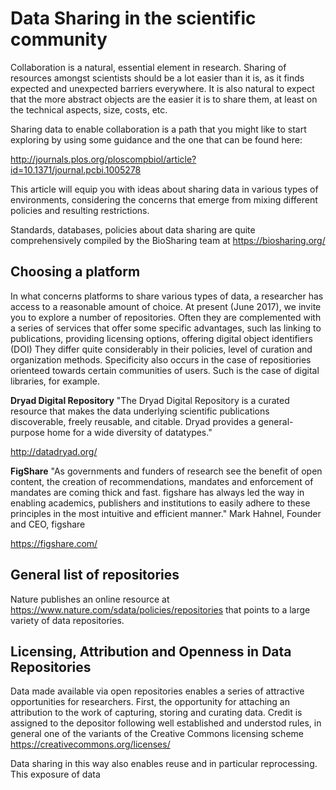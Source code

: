 
Data Sharing in the scientific community
========================================

Collaboration is a natural, essential element in research. Sharing of resources amongst scientists should be a lot easier than it 
is, as it finds expected and unexpected barriers everywhere. It is also natural to expect that the more abstract objects are the 
easier it is to share them, at least on the technical aspects, size, costs, etc. 

Sharing data to enable collaboration is a path that you might like to start exploring by using some guidance and the one that can 
be found here:

http://journals.plos.org/ploscompbiol/article?id=10.1371/journal.pcbi.1005278

This article will equip you with ideas about sharing data in various types of environments, considering 
the concerns that emerge from mixing different policies and resulting restrictions.

Standards, databases, policies about data sharing are quite comprehensively compiled by the BioSharing team at https://biosharing.org/


Choosing a platform
-------------------
In what concerns platforms to share various types of data, a researcher has access to a reasonable amount of choice. At 
present (June 2017), we invite you to explore a number of repositories. Often they are complemented with a series of services 
that offer some specific advantages, such las linking to publications, providing licensing options, offering digital object identifiers 
(DOI) They differ quite considerably in their policies, level of curation and organization methods. Specificity also occurs in 
the case of repositiories orienteed towards certain communities of users. Such is the case of digital libraries, for example.


**Dryad Digital Repository** "The Dryad Digital Repository is a curated resource that makes the data underlying scientific 
publications discoverable, freely reusable, and citable. Dryad provides a general-purpose home for a wide diversity of datatypes."

http://datadryad.org/


**FigShare** "As governments and funders of research see the benefit of open content, the creation of recommendations, mandates 
and enforcement of mandates are coming thick and fast. figshare has always led the way in enabling academics, publishers and 
institutions to easily adhere to these principles in the most intuitive and efficient manner." Mark Hahnel, Founder and CEO, figshare

https://figshare.com/

General list of repositories
----------------------------
Nature publishes an online resource at https://www.nature.com/sdata/policies/repositories that points to a large variety of data 
repositories.

Licensing, Attribution and Openness in Data Repositories
--------------------------------------------------------
Data made available via open repositories enables a series of attractive opportunities for researchers. First, the opportunity for 
attaching an attribution to the work of capturing, storing and curating data. Credit is assigned to the depositor following well 
established and understod rules, in general one of the variants of the Creative Commons licensing scheme 
https://creativecommons.org/licenses/ 

Data sharing in this way also enables reuse and in particular reprocessing. This exposure of data 



